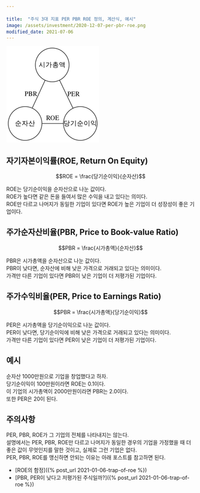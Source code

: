 ```yaml
---

title:  "주식 3대 지표 PER PBR ROE 정의, 계산식, 예시"
image: /assets/investment/2020-12-07-per-pbr-roe.png
modified_date: 2021-07-06
---
```


![PER, PBR, ROE 관계도](/assets/investment/2020-12-07-per-pbr-roe.png)

## 자기자본이익률(ROE, Return On Equity)

$$ROE = \frac{당기순이익}{순자산}$$

ROE는 당기순이익을 순자산으로 나눈 값이다.  
ROE가 높다면 같은 돈을 들여서 많은 수익을 내고 있다는 의미다.  
ROE만 다르고 나머지가 동일한 기업이 있다면 ROE가 높은 기업이 더 성장성이 좋은 기업이다.  

## 주가순자산비율(PBR, Price to Book-value Ratio)

$$PBR = \frac{시가총액}{순자산}$$

PBR은 시가총액을 순자산으로 나눈 값이다.  
PBR이 낮다면, 순자산에 비해 낮은 가격으로 거래되고 있다는 의미이다.  
가격만 다른 기업이 있다면 PBR이 낮은 기업이 더 저평가된 기업이다.  

## 주가수익비율(PER, Price to Earnings Ratio)

$$PBR = \frac{시가총액}{당기순이익}$$

PER은 시가총액을 당기순이익으로 나눈 값이다.  
PER이 낮다면, 당기순이익에 비해 낮은 가격으로 거래되고 있다는 의미이다.  
가격만 다른 기업이 있다면 PER이 낮은 기업이 더 저평가된 기업이다.  

## 예시
순자산 1000만원으로 기업을 창업했다고 하자.  
당기순이익이 100만원이라면 ROE는 0.1이다.  
이 기업의 시가총액이 2000만원이라면 PBR는 2.0이다.  
또한 PER은 20이 된다.  

## 주의사항
PER, PBR, ROE가 그 기업의 전체를 나타내지는 않는다.  
설명에서는 PER, PBR, ROE만 다르고 나머지가 동일한 경우의 기업을 가정했을 때 더 좋은 값이 무엇인지를 말한 것이고, 실제로 그런 기업은 없다.  
PER, PBR, ROE를 맹신하면 안되는 이유는 아래 포스트를 참고하면 된다.  

- [ROE의 함정]({% post_url 2021-01-06-trap-of-roe %})
- [PBR, PER이 낮다고 저평가된 주식일까?]({% post_url 2021-01-06-trap-of-roe %})
